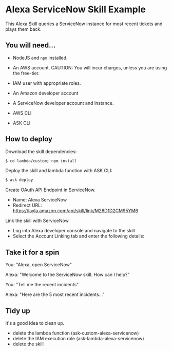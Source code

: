 # Alexa ServiceNow Skill Example

This Alexa Skill queries a ServiceNow instance for most recent tickets and plays them back.

## You will need...

- NodeJS and ```npm``` installed.  

- An AWS account. CAUTION: You will incur charges, unless you are using the free-tier.

- IAM user with appropriate roles.

- An Amazon developer account

- A ServiceNow developer account and instance.

- AWS CLI

- ASK CLI


## How to deploy

Download the skill dependencies:
```bash
$ cd lambda/custom; npm install
```

Deploy the skill and lambda function with ASK CLI:
```bash
$ ask deploy
```

Create OAuth API Endpoint in ServiceNow.
- Name: Alexa ServiceNow
- Redirect URL: https://layla.amazon.com/api/skill/link/M26D1D2CM95YM6

Link the skill with ServiceNow

- Log into Alexa developer console and navigate to the skill
- Select the Account Linking tab and enter the following details:

## Take it for a spin

You:  "Alexa, open ServiceNow"

Alexa: "Welcome to the ServiceNow skill. How can I help?"

You: "Tell me the recent incidents"

Alexa: "Here are the 5 most recent incidents..."

## Tidy up

It's a good idea to clean up.

- delete the lambda function (ask-custom-alexa-servicenow)
- delete the IAM execution role (ask-lambda-alexa-servicenow)
- delete the skill 
